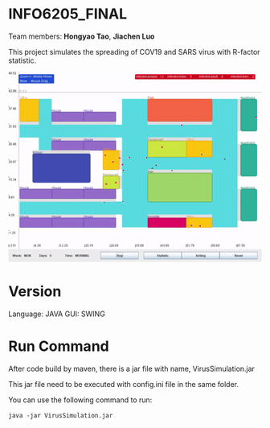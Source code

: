 # INFO6205_FINAL

Team members: **Hongyao Tao**, **Jiachen Luo**

This project simulates the spreading of COV19 and SARS virus with R-factor statistic.

![Alt Text](https://github.com/taohongyao/INFO6205_FINAL/blob/main/report/simulateGUI.gif?raw=true)
# Version

Language: JAVA
GUI: SWING

# Run Command

After code build by maven, there is a jar file with name, VirusSimulation.jar

This jar file need to be executed with config.ini file in the same folder.

You can use the following command to run:
```Shell
java -jar VirusSimulation.jar
```


